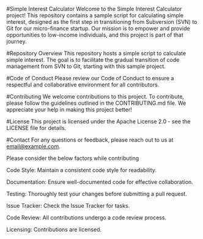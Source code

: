 #Simple Interest Calculator
Welcome to the Simple Interest Calculator project! This repository contains a sample script for calculating simple interest, designed as the first step in transitioning from Subversion (SVN) to Git for our micro-finance startup. Our mission is to empower and provide opportunities to low-income individuals, and this project is part of that journey.

#Repository Overview
This repository hosts a simple script to calculate simple interest. The goal is to facilitate the gradual transition of code management from SVN to Git, starting with this sample project.

#Code of Conduct
Please review our Code of Conduct to ensure a respectful and collaborative environment for all contributors.

#Contributing
We welcome contributions to this project. To contribute, please follow the guidelines outlined in the CONTRIBUTING.md file. We appreciate your help in making this project better!

#License
This project is licensed under the Apache License 2.0 - see the LICENSE file for details.

#Contact
For any questions or feedback, please reach out to us at email@example.com.

Please consider the below factors while contributing

Code Style:
Maintain a consistent code style for readability.

Documentation:
Ensure well-documented code for effective collaboration.

Testing:
Thoroughly test your changes before submitting a pull request.

Issue Tracker:
Check the Issue Tracker for tasks.

Code Review:
All contributions undergo a code review process.

Licensing:
Contributions are licensed.
